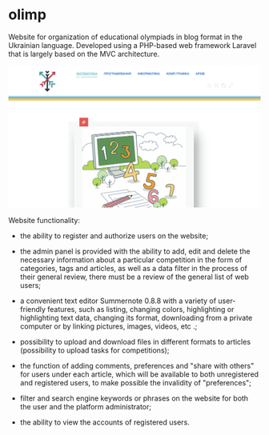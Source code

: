 # olimp
Website for organization of educational olympiads in blog format in the Ukrainian language. Developed using a PHP-based web framework Laravel that is largely based on the MVC architecture. 


![main page of website](https://github.com/dianaHunchak/olimp/blob/main/main%20page.png)

Website functionality:
  + the ability to register and authorize users on the website;
  
  + the admin panel is provided with the ability to add, edit and delete the necessary information about a particular competition in the form of categories, tags and articles, as well as a data filter in the process of their general review, there must be a review of the general list of web users;
  
  + a convenient text editor Summernote 0.8.8 with a variety of user-friendly features, such as listing, changing colors, highlighting or highlighting text data, changing its format, downloading from a private computer or by linking pictures, images, videos, etc .;
  
  + possibility to upload and download files in different formats to articles (possibility to upload tasks for competitions);

  + the function of adding comments, preferences and "share with others" for users under each article, which will be available to both unregistered and registered users, to make possible the invalidity of "preferences";

  + filter and search engine keywords or phrases on the website for both the user and the platform administrator;
  
  + the ability to view the accounts of registered users. 


